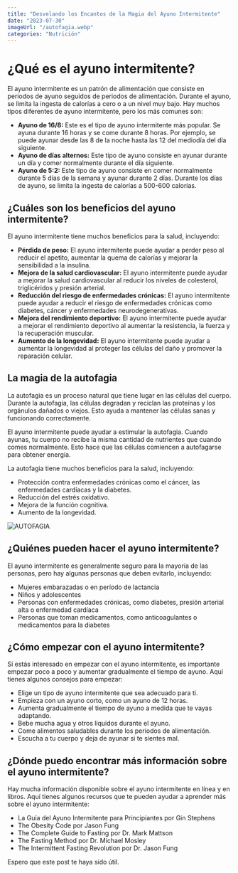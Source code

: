 ```yaml
---
title: "Desvelando los Encantos de la Magia del Ayuno Intermitente"
date: "2023-07-30"
imageUrl: "/autofagia.webp"
categories: "Nutrición"
---
```


# ¿Qué es el ayuno intermitente?

El ayuno intermitente es un patrón de alimentación que consiste en periodos de ayuno seguidos de periodos de alimentación. Durante el ayuno, se limita la ingesta de calorías a cero o a un nivel muy bajo. Hay muchos tipos diferentes de ayuno intermitente, pero los más comunes son:

- **Ayuno de 16/8:** Este es el tipo de ayuno intermitente más popular. Se ayuna durante 16 horas y se come durante 8 horas. Por ejemplo, se puede ayunar desde las 8 de la noche hasta las 12 del mediodía del día siguiente.
- **Ayuno de días alternos:** Este tipo de ayuno consiste en ayunar durante un día y comer normalmente durante el día siguiente.
- **Ayuno de 5:2:** Este tipo de ayuno consiste en comer normalmente durante 5 días de la semana y ayunar durante 2 días. Durante los días de ayuno, se limita la ingesta de calorías a 500-600 calorías.

## ¿Cuáles son los beneficios del ayuno intermitente?

El ayuno intermitente tiene muchos beneficios para la salud, incluyendo:

- **Pérdida de peso:** El ayuno intermitente puede ayudar a perder peso al reducir el apetito, aumentar la quema de calorías y mejorar la sensibilidad a la insulina.
- **Mejora de la salud cardiovascular:** El ayuno intermitente puede ayudar a mejorar la salud cardiovascular al reducir los niveles de colesterol, triglicéridos y presión arterial.
- **Reducción del riesgo de enfermedades crónicas:** El ayuno intermitente puede ayudar a reducir el riesgo de enfermedades crónicas como diabetes, cáncer y enfermedades neurodegenerativas.
- **Mejora del rendimiento deportivo:** El ayuno intermitente puede ayudar a mejorar el rendimiento deportivo al aumentar la resistencia, la fuerza y la recuperación muscular.
- **Aumento de la longevidad:** El ayuno intermitente puede ayudar a aumentar la longevidad al proteger las células del daño y promover la reparación celular.

## La magia de la autofagia

La autofagia es un proceso natural que tiene lugar en las células del cuerpo. Durante la autofagia, las células degradan y reciclan las proteínas y los orgánulos dañados o viejos. Esto ayuda a mantener las células sanas y funcionando correctamente.

El ayuno intermitente puede ayudar a estimular la autofagia. Cuando ayunas, tu cuerpo no recibe la misma cantidad de nutrientes que cuando comes normalmente. Esto hace que las células comiencen a autofagarse para obtener energía.

La autofagia tiene muchos beneficios para la salud, incluyendo:

- Protección contra enfermedades crónicas como el cáncer, las enfermedades cardíacas y la diabetes.
- Reducción del estrés oxidativo.
- Mejora de la función cognitiva.
- Aumento de la longevidad.

![AUTOFAGIA](/autofagia.webp)

## ¿Quiénes pueden hacer el ayuno intermitente?

El ayuno intermitente es generalmente seguro para la mayoría de las personas, pero hay algunas personas que deben evitarlo, incluyendo:

- Mujeres embarazadas o en período de lactancia
- Niños y adolescentes
- Personas con enfermedades crónicas, como diabetes, presión arterial alta o enfermedad cardíaca
- Personas que toman medicamentos, como anticoagulantes o medicamentos para la diabetes

## ¿Cómo empezar con el ayuno intermitente?

Si estás interesado en empezar con el ayuno intermitente, es importante empezar poco a poco y aumentar gradualmente el tiempo de ayuno. Aquí tienes algunos consejos para empezar:

- Elige un tipo de ayuno intermitente que sea adecuado para ti.
- Empieza con un ayuno corto, como un ayuno de 12 horas.
- Aumenta gradualmente el tiempo de ayuno a medida que te vayas adaptando.
- Bebe mucha agua y otros líquidos durante el ayuno.
- Come alimentos saludables durante los periodos de alimentación.
- Escucha a tu cuerpo y deja de ayunar si te sientes mal.

## ¿Dónde puedo encontrar más información sobre el ayuno intermitente?

Hay mucha información disponible sobre el ayuno intermitente en línea y en libros. Aquí tienes algunos recursos que te pueden ayudar a aprender más sobre el ayuno intermitente:

- La Guía del Ayuno Intermitente para Principiantes por Gin Stephens
- The Obesity Code por Jason Fung
- The Complete Guide to Fasting por Dr. Mark Mattson
- The Fasting Method por Dr. Michael Mosley
- The Intermittent Fasting Revolution por Dr. Jason Fung

Espero que este post te haya sido útil.
